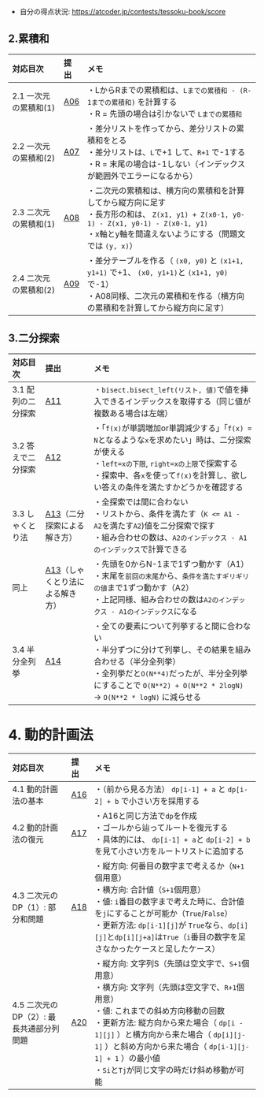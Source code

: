 - 自分の得点状況: https://atcoder.jp/contests/tessoku-book/score

## 2.累積和

|対応目次 | 提出| メモ|
|:-----|:-----|:----- |
|2.1 一次元の累積和(1) | [A06](https://atcoder.jp/contests/tessoku-book/submissions/38993248) | ・LからRまでの累積和は、`Lまでの累積和 - (R-1までの累積和)` を計算する<br> ・R = 先頭の場合は引かないで `Lまでの累積和` |
|2.2 一次元の累積和(2) | [A07](https://atcoder.jp/contests/tessoku-book/submissions/38994470) | ・差分リストを作ってから、差分リストの累積和をとる<br>・差分リストは、`L`で+1 して、`R+1` で-1する<br> ・R = 末尾の場合は-1しない（インデックスが範囲外でエラーになるから） |
|2.3 二次元の累積和(1) | [A08](https://atcoder.jp/contests/tessoku-book/submissions/38995733) | ・二次元の累積和は、横方向の累積和を計算してから縦方向に足す<br>・長方形の和は、 `Z(x1, y1) + Z(x0-1, y0-1) - Z(x1, y0-1) - Z(x0-1, y1) `<br>・x軸とy軸を間違えないようにする（問題文では `(y, x)`） |
|2.4 二次元の累積和(2) | [A09](https://atcoder.jp/contests/tessoku-book/submissions/39036343) | ・差分テーブルを作る（ `(x0, y0)` と `(x1+1, y1+1)` で+1、 `(x0, y1+1)`と `(x1+1, y0)`で-1）<br>・A08同様、二次元の累積和を作る（横方向の累積和を計算してから縦方向に足す）|

## 3.二分探索

|対応目次 | 提出| メモ|
|:-----|:-----|:----- |
|3.1 配列の二分探索 | [A11](https://atcoder.jp/contests/tessoku-book/submissions/39038100) | ・`bisect.bisect_left(リスト, 値)`で値を挿入できるインデックスを取得する（同じ値が複数ある場合は左端）|
|3.2 答えで二分探索 | [A12](https://atcoder.jp/contests/tessoku-book/submissions/39055035) | ・「`f(x)`が単調増加or単調減少する」「`f(x) = N`となるような`x`を求めたい」時は、二分探索が使える<br>・`left=xの下限`, `right=xの上限`で探索する<br>・探索中、各`x`を使って`f(x)`を計算し、欲しい答えの条件を満たすかどうかを確認する|
|3.3 しゃくとり法 | [A13](https://atcoder.jp/contests/tessoku-book/submissions/39077200)（二分探索による解き方） | ・全探索では間に合わない<br>・リストから、条件を満たす（`K <= A1 - A2`を満たす`A2`)値を二分探索で探す<br>・組み合わせの数は、`A2のインデックス - A1のインデックス`で計算できる |
| 同上 | [A13](https://atcoder.jp/contests/tessoku-book/submissions/39077472)（しゃくとり法による解き方） | ・先頭を0からN-1まで1ずつ動かす（A1）<br>・末尾を`前回の末尾`から、`条件を満たすギリギリの値`まで1ずつ動かす（A2）<br>・上記同様、組み合わせの数は`A2のインデックス - A1のインデックス`になる |
| 3.4 半分全列挙 | [A14](https://atcoder.jp/contests/tessoku-book/submissions/39108882) | ・全ての要素について列挙すると間に合わない<br>・半分ずつに分けて列挙し、その結果を組み合わせる（半分全列挙）<br>・全列挙だと`O(N**4)`だったが、半分全列挙にすることで `O(N**2) + O(N**2 * 2logN)` → `O(N**2 * logN)` に減らせる|

# 4. 動的計画法

|対応目次 | 提出| メモ|
|:-----|:-----|:----- |
|4.1 動的計画法の基本 | [A16](https://atcoder.jp/contests/tessoku-book/tasks/tessoku_book_p) | ・（前から見る方法） `dp[i-1] + a` と `dp[i-2] + b` で小さい方を採用する|
|4.2 動的計画法の復元| [A17](https://atcoder.jp/contests/tessoku-book/submissions/39126289) | ・A16と同じ方法で`dp`を作成<br>・ゴールから辿ってルートを復元する<br>・具体的には、 `dp[i-1] + a`と `dp[i-2] + b`を見て小さい方をルートリストに追加する|
|4.3 二次元のDP（1）: 部分和問題| [A18](https://atcoder.jp/contests/tessoku-book/submissions/39158561) | ・縦方向: 何番目の数字まで考えるか（`N+1`個用意）<br>・横方向: 合計値（`S+1`個用意）<br>・値: `i`番目の数字まで考えた時に、合計値を`j`にすることが可能か（`True`/`False`）<br>・更新方法: `dp[i-1][j]`が `True`なら、`dp[i][j]`と`dp[i][j+a]`は`True`（`i`番目の数字を足さなかったケースと足したケース）|
|4.5 二次元のDP（2）: 最長共通部分列問題| [A20](https://atcoder.jp/contests/tessoku-book/submissions/39201190) | ・縦方向: 文字列S（先頭は空文字で、`S+1`個用意）<br>・横方向: 文字列（先頭は空文字で、`R+1`個用意）<br>・値: これまでの斜め方向移動の回数<br>・更新方法: 縦方向から来た場合（ `dp[i - 1][j]` ）と横方向から来た場合（ `dp[i][j-1]` ）と斜め方向から来た場合（ `dp[i-1][j-1] + 1` ）の最小値<br>・`Si`と`Tj`が同じ文字の時だけ斜め移動が可能 |

